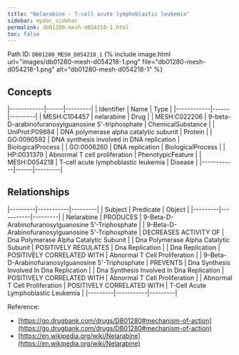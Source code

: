 ```yaml
---
title: "Nelarabine - T-cell acute lymphoblastic leukemia"
sidebar: mydoc_sidebar
permalink: db01280-mesh-d054218-1.html
toc: false 
---
```



Path ID: `DB01280_MESH_D054218_1`
{% include image.html url="images/db01280-mesh-d054218-1.png" file="db01280-mesh-d054218-1.png" alt="db01280-mesh-d054218-1" %}

## Concepts

|------------|------|---------|
| Identifier | Name | Type    |
|------------|------|---------|
| MESH:C104457 | nelarabine | Drug |
| MESH:C022206 | 9-beta-D-arabinofuranosylguanosine 5'-triphosphate | ChemicalSubstance |
| UniProt:P09884 | DNA polymerase alpha catalytic subunit | Protein |
| GO:0090592 | DNA synthesis involved in DNA replication | BiologicalProcess |
| GO:0006260 | DNA replication | BiologicalProcess |
| HP:0031379 | Abnormal T cell proliferation | PhenotypicFeature |
| MESH:D054218 | T-cell acute lymphoblastic leukemia | Disease |
|------------|------|---------|

## Relationships

|---------|-----------|---------|
| Subject | Predicate | Object  |
|---------|-----------|---------|
| Nelarabine | PRODUCES | 9-Beta-D-Arabinofuranosylguanosine 5'-Triphosphate |
| 9-Beta-D-Arabinofuranosylguanosine 5'-Triphosphate | DECREASES ACTIVITY OF | Dna Polymerase Alpha Catalytic Subunit |
| Dna Polymerase Alpha Catalytic Subunit | POSITIVELY REGULATES | Dna Replication |
| Dna Replication | POSITIVELY CORRELATED WITH | Abnormal T Cell Proliferation |
| 9-Beta-D-Arabinofuranosylguanosine 5'-Triphosphate | PREVENTS | Dna Synthesis Involved In Dna Replication |
| Dna Synthesis Involved In Dna Replication | POSITIVELY CORRELATED WITH | Abnormal T Cell Proliferation |
| Abnormal T Cell Proliferation | POSITIVELY CORRELATED WITH | T-Cell Acute Lymphoblastic Leukemia |
|---------|-----------|---------|

Reference: 
  - [https://go.drugbank.com/drugs/DB01280#mechanism-of-action](https://go.drugbank.com/drugs/DB01280#mechanism-of-action)
  - [https://en.wikipedia.org/wiki/Nelarabine](https://en.wikipedia.org/wiki/Nelarabine)

